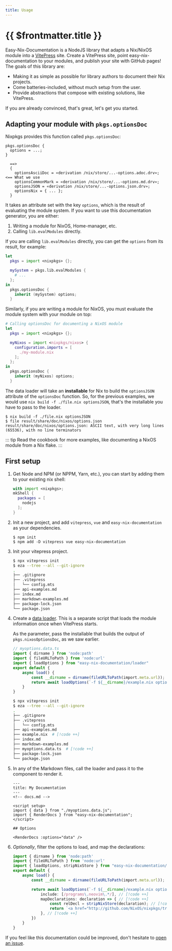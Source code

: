 ```yaml
---
title: Usage
---
```


# {{ $frontmatter.title }}


Easy-Nix-Documentation is a NodeJS library that adapts a Nix/NixOS module into a [VitePress](https://vitepress.dev/) site.
Create a VitePress site, point easy-nix-documentation to your modules, and publish your site with GitHub pages!
The goals of this library are:

- Making it as simple as possible for library authors to document their Nix projects.
- Come batteries-included, without much setup from the user.
- Provide abstractions that compose with existing solutions, like VitePress.

If you are already convinced, that's great, let's get you started.

## Adapting your module with `pkgs.optionsDoc`

Nixpkgs provides this function called `pkgs.optionsDoc`:

```
pkgs.optionsDoc {
  options = ...;
}

  ==>
  {
    optionsAsciiDoc = «derivation /nix/store/...-options.adoc.drv»;  <== What we use
    optionsCommonMark = «derivation /nix/store/...-options.md.drv»;
    optionsJSON = «derivation /nix/store/...-options.json.drv»;
    optionsNix = { ... };
  }
```

It takes an attribute set with the key `options`, which is the result of evaluating the module system.
If you want to use this documentation generator, you are either:

1. Writing a module for NixOS, Home-manager, etc.
2. Calling `lib.evalModules` directly.

If you are calling `lib.evalModules` directly, you can get the `options` from its result, for example:

```nix
let
  pkgs = import <nixpkgs> {};

  mySystem = pkgs.lib.evalModules {
    # ...
  };
in
  pkgs.optionsDoc {
    inherit (mySystem) options;
  }
```

Similarly, if you are writing a module for NixOS, you must evaluate the module system with your module on top:

```nix
# Calling optionsDoc for documenting a NixOS module
let
  pkgs = import <nixpkgs> {};

  myNixos = import <nixpkgs/nixos> {
    configuration.imports = [
      ./my-module.nix
    ];
  };
in
  pkgs.optionsDoc {
    inherit (myNixos) options;
  }
```

The data loader will take an **installable** for Nix to build the `optionsJSON` attribute of the `optionsDoc` function.
So, for the previous examples, we would use `nix build -f ./file.nix optionsJSON`, that's the installable you have to pass
to the loader.

```console
$ nix build -f ./file.nix optionsJSON
$ file result/share/doc/nixos/options.json
result/share/doc/nixos/options.json: ASCII text, with very long lines (65536), with no line terminators
```

::: tip
Read the cookbook for more examples, like documenting a NixOS module from a Nix flake.
:::

## First setup

1. Get Node and NPM (or NPPM, Yarn, etc.), you can start by adding them to your existing nix shell:
   ```nix
   with import <nixpkgs>;
   mkShell {
     packages = [
       nodejs
     ];
   }
   ```

2. Init a new project, and add `vitepress`, `vue` and `easy-nix-documentation` as your dependencies.
   ```console
   $ npm init
   $ npm add -D vitepress vue easy-nix-documentation
   ```

3. Init your vitepress project.
   ```bash
   $ npx vitepress init
   $ eza --tree --all --git-ignore
   .
   ├── .gitignore
   ├── .vitepress
   │   └── config.mts
   ├── api-examples.md
   ├── index.md
   ├── markdown-examples.md
   ├── package-lock.json
   └── package.json
   ```

4. Create a [data loader](https://vitepress.dev/guide/data-loading). This is a separate script that loads the module information once when VitePress starts.

   As the parameter, pass the installable that builds the output of `pkgs.nixosOptionsDoc`, as we saw earlier.
   ```ts
   // myoptions.data.ts
   import { dirname } from 'node:path'
   import { fileURLToPath } from 'node:url'
   import { loadOptions } from "easy-nix-documentation/loader"
   export default {
       async load() {
           const __dirname = dirname(fileURLToPath(import.meta.url));
           return await loadOptions(`-f ${__dirname}/example.nix optionsJSON`)
       }
   }
   ```
   ```bash
   $ npx vitepress init
   $ eza --tree --all --git-ignore
   .
   ├── .gitignore
   ├── .vitepress
   │   └── config.mts
   ├── api-examples.md
   ├── example.nix  # [!code ++]
   ├── index.md
   ├── markdown-examples.md
   ├── myoptions.data.ts  # [!code ++]
   ├── package-lock.json
   └── package.json
   ```

5. In any of the Markdown files, call the loader and pass it to the component to render it.
   ```vue
   ---
   title: My Documentation
   ---
   <!-- docs.md -->

   <script setup>
   import { data } from "./myoptions.data.js";
   import { RenderDocs } from "easy-nix-documentation";
   </script>

   ## Options

   <RenderDocs :options="data" />
   ```

6. _Optionally_, filter the options to load, and map the declarations:

   ```ts
   import { dirname } from 'node:path'
   import { fileURLToPath } from 'node:url'
   import { loadOptions, stripNixStore } from "easy-nix-documentation/loader"
   export default {
       async load() {
           const __dirname = dirname(fileURLToPath(import.meta.url));

           return await loadOptions(`-f ${__dirname}/example.nix optionsJSON`, {
               include: [/programs\.neovim\.*/], // [!code ++]
               mapDeclarations: declaration => { // [!code ++]
                   const relDecl = stripNixStore(declaration); // [!code ++]
                   return `<a href="http://github.com/NixOS/nixpkgs/tree/nixos-unstable/${relDecl}">&lt;${relDecl}&gt;</a>` // [!code ++]
               }, // [!code ++]
           })
       }
   }
   ```

If you feel like this documentation could be improved, don't hesitate to [open an issue](https://github.com/viperML/easy-nix-documentation/issues).
